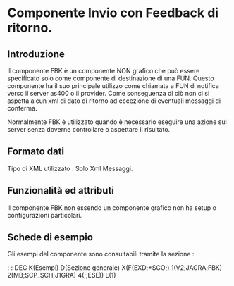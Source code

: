 # Componente Invio con Feedback di ritorno.

## Introduzione
Il componente FBK è un componente NON grafico che può essere specificato solo come componente di destinazione di una FUN.
Questo componente ha il suo principale utilizzo come chiamata a FUN di notifica verso il server as400 o il provider.
Come sonseguenza di ciò non ci si aspetta alcun xml di dato di ritorno ad eccezione di eventuali messaggi di conferma.

Normalmente FBK è utilizzato quando è necessario eseguire una azione sul server senza doverne controllare o aspettare il risultato.

## Formato dati
Tipo di XML utilizzato :  Solo Xml Messaggi.

## Funzionalità ed attributi
Il componente FBK non essendo un componente grafico non ha setup o configurazioni particolari.

## Schede di esempio
Gli esempi del componente sono consultabili tramite la sezione : 

 :  : DEC K(Esempi) D(Sezione generale) X(F(EXD;*SCO;) 1(V2;JAGRA;FBK) 2(MB;SCP_SCH;J1GRA) 4(;;ESE)) L(1)
